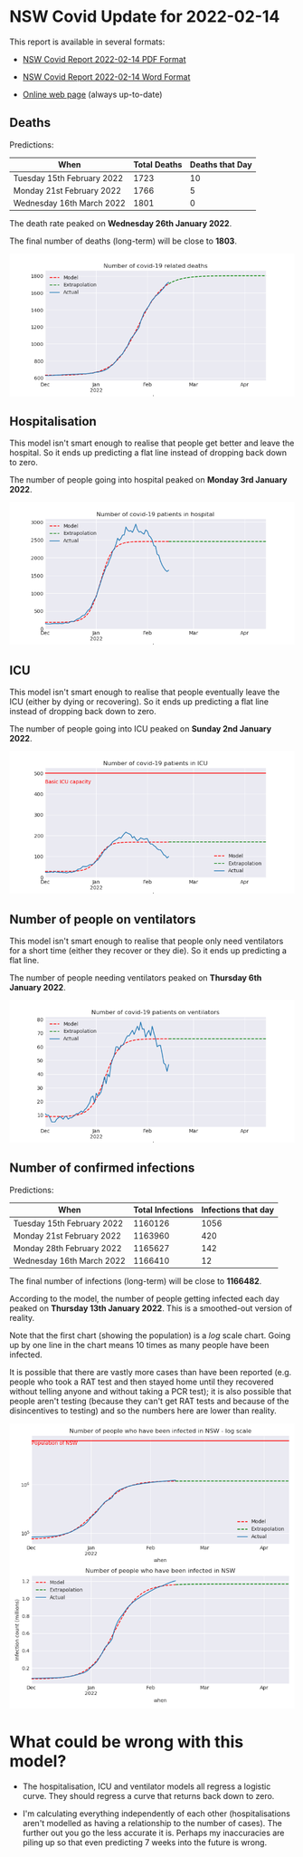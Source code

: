 # NSW Covid Update for 2022-02-14

This report is available in several formats:

- [NSW Covid Report 2022-02-14 PDF Format](https://github.com/solresol/yet-another-pandemic-prediction/raw/main/output/2022-02-14/nsw-covid-report-2022-02-14.pdf)

- [NSW Covid Report 2022-02-14 Word Format](https://github.com/solresol/yet-another-pandemic-prediction/raw/main/output/2022-02-14/nsw-covid-report-2022-02-14.docx)

- [Online web page](https://github.com/solresol/yet-another-pandemic-prediction/tree/main/output/README.md) (always up-to-date)

## Deaths

Predictions:

| When | Total Deaths | Deaths that Day |
| ---- | ------------ | --------------- |
| Tuesday 15th February 2022 | 1723 | 10 |
| Monday 21st February 2022 | 1766 | 5 |
| Wednesday 16th March 2022 | 1801 | 0 |

The death rate peaked on **Wednesday 26th January 2022**.

The final number of deaths (long-term) will
be close to **1803**.

![](2022-02-14/deaths.png)



## Hospitalisation

This model isn't smart enough to realise that people get better and leave the hospital.
So it ends up predicting a flat line instead of dropping back down to zero.

The number of people going into hospital peaked on **Monday 3rd January 2022**.

![](2022-02-14/hospitalisation.png)

## ICU

This model isn't smart enough to realise that people eventually leave the ICU
(either by dying or recovering).
So it ends up predicting a flat line instead of dropping back down to zero.

The number of people going into ICU peaked on **Sunday 2nd January 2022**.

![](2022-02-14/icu.png)

## Number of people on ventilators

This model isn't smart enough to realise that people only need ventilators for
a short time (either they recover or they die). So it ends up predicting a flat line.

The number of people needing ventilators peaked on **Thursday 6th January 2022**.

![](2022-02-14/ventilators.png)

## Number of confirmed infections

Predictions:

| When | Total Infections | Infections that day |
| ---- | ------------ | --------------- |
| Tuesday 15th February 2022 | 1160126 | 1056 |
| Monday 21st February 2022 | 1163960 | 420 |
| Monday 28th February 2022 | 1165627 | 142 |
| Wednesday 16th March 2022 | 1166410 | 12 |

The final number of infections (long-term) will
be close to **1166482**.


According to the model, the number of people getting infected each day peaked on **Thursday 13th January 2022**. This is a smoothed-out version of reality.

Note that the first chart (showing the population) is a *log* scale chart. Going up by one line in the chart means 10 times as many people have been infected. 

It is possible that there are vastly more cases than have been
reported (e.g. people who took a RAT test and then stayed home until
they recovered without telling anyone and without taking a PCR test);
it is also possible that people aren't testing (because they can't get
RAT tests and because of the disincentives to testing) and so the
numbers here are lower than reality.


![](2022-02-14/infection.png)



# What could be wrong with this model?

- The hospitalisation, ICU and ventilator models all regress a logistic curve. They
should regress a curve that returns back down to zero.

- I'm calculating everything independently of each other (hospitalisations aren't modelled as having a relationship to the number of cases). The further out you go the less accurate it is. Perhaps my inaccuracies are piling up so that even predicting 7 weeks into the future is wrong.

